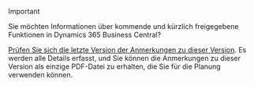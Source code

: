 > [!IMPORTANT]
>
> Sie möchten Informationen über kommende und kürzlich freigegebene Funktionen in Dynamics 365 Business Central?
>
> [Prüfen Sie sich die letzte Version der Anmerkungen zu dieser Version](/business-applications-release-notes/April19/dynamics365-business-central/). Es werden alle Details erfasst, und Sie können die Anmerkungen zu dieser Version als einzige PDF-Datei zu erhalten, die Sie für die Planung verwenden können.  
